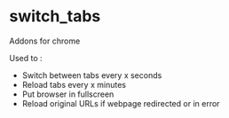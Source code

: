 # switch_tabs

Addons for chrome

Used to :
- Switch between tabs every x seconds
- Reload tabs every x minutes
- Put browser in fullscreen
- Reload original URLs if webpage redirected or in error
